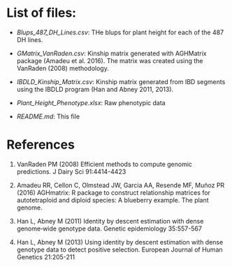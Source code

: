 # List of files:
- *Blups_487_DH_Lines.csv*: THe blups for plant height for each of the 487 DH lines.

- *GMatrix_VanRaden.csv*: Kinship matrix generated with AGHMatrix package (Amadeu et al. 2016). The matrix was created using the VanRaden                           (2008) methodology.

- *IBDLD_Kinship_Matrix.csv*: Kinship matrix generated from IBD segments using the IBDLD program (Han and Abney 2011, 2013).

- *Plant_Height_Phenotype.xlsx*: Raw phenotypic data

- *README.md*: This file


# References
1. VanRaden PM (2008) Efficient methods to compute genomic predictions. J Dairy Sci 91:4414-4423

2. Amadeu RR, Cellon C, Olmstead JW, Garcia AA, Resende MF, Muñoz PR (2016) AGHmatrix: R package to construct relationship matrices for autotetraploid and diploid species: A blueberry example. The plant genome.

3. Han L, Abney M (2011) Identity by descent estimation with dense genome‐wide genotype data. Genetic epidemiology 35:557-567

4. Han L, Abney M (2013) Using identity by descent estimation with dense genotype data to detect positive selection. European Journal of Human Genetics 21:205-211
